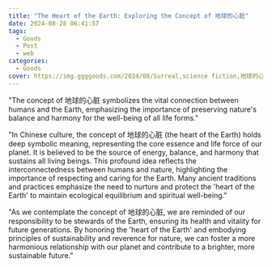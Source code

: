 ```yaml
---
title: "The Heart of the Earth: Exploring the Concept of 地球的心脏"
date: 2024-08-28 06:41:57
tags:
  - Goods
  - Post
  - web
categories:
  - Goods
cover: https://img.ggggoods.com/2024/08/Surreal,science fiction,地球的心脏,heart of earth,technology,tech,diagrams,renderings,colors_20240830_00001_.png
---
```


"The concept of 地球的心脏 symbolizes the vital connection between humans and the Earth, emphasizing the importance of preserving nature's balance and harmony for the well-being of all life forms."

"In Chinese culture, the concept of 地球的心脏 (the heart of the Earth) holds deep symbolic meaning, representing the core essence and life force of our planet. It is believed to be the source of energy, balance, and harmony that sustains all living beings. This profound idea reflects the interconnectedness between humans and nature, highlighting the importance of respecting and caring for the Earth. Many ancient traditions and practices emphasize the need to nurture and protect the 'heart of the Earth' to maintain ecological equilibrium and spiritual well-being."

"As we contemplate the concept of 地球的心脏, we are reminded of our responsibility to be stewards of the Earth, ensuring its health and vitality for future generations. By honoring the 'heart of the Earth' and embodying principles of sustainability and reverence for nature, we can foster a more harmonious relationship with our planet and contribute to a brighter, more sustainable future."
